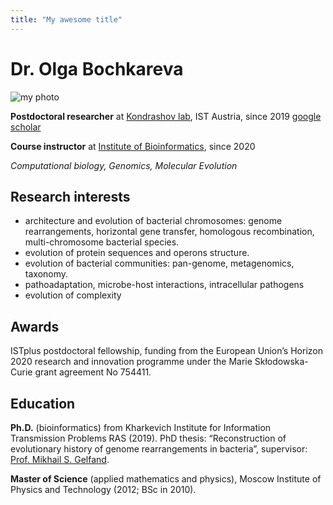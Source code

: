 ```yaml
---
title: "My awesome title"
---
```


# Dr. Olga Bochkareva
<div class="col-left">
  <img src="/me2.jpg" alt="my photo" class="img-av">
</div>

  **Postdoctoral researcher** at [Kondrashov lab](https://ist.ac.at/en/research/kondrashov-group/), IST Austria, since 2019 [google scholar](https://scholar.google.ru/citations?user=vtFGPj8AAAAJ&hl=en&oi=ao)

  **Course instructor** at [Institute of Bioinformatics](https://bioinf.me/en), since 2020


  _Computational biology, Genomics, Molecular Evolution_

## Research interests
- architecture and evolution of bacterial chromosomes: genome rearrangements, horizontal gene transfer, homologous recombination, multi-chromosome bacterial species.
- evolution of protein sequences and operons structure.
- evolution of bacterial communities: pan-genome, metagenomics, taxonomy.
- pathoadaptation, microbe-host interactions, intracellular pathogens
- evolution of complexity

## Awards
ISTplus postdoctoral fellowship, funding from the European Union’s Horizon 2020 research and innovation programme under the Marie Skłodowska-Curie grant agreement No 754411.

## Education

**Ph.D.** (bioinformatics) from Kharkevich Institute for Information Transmission Problems RAS (2019). PhD thesis: “Reconstruction of evolutionary history of genome rearrangements in bacteria”, supervisor: [Prof. Mikhail S. Gelfand](https://faculty.skoltech.ru/people/mikhailgelfand).

**Master of Science** (applied mathematics and physics), Moscow Institute of Physics and Technology (2012; BSc in 2010).
